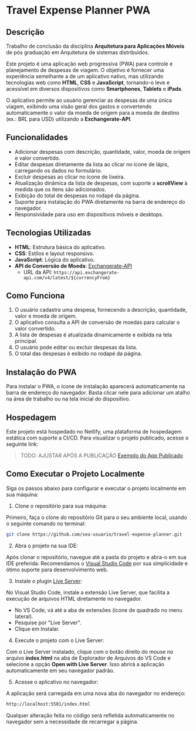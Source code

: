 # Travel Expense Planner PWA

## Descrição

Trabalho de conclusão da disciplina **Arquitetura para Aplicações Móveis** de pós graduação em Arquitetura de sistemas distribuidos.

Este projeto é uma aplicação web progressiva (PWA) para controle e planejamento de despesas de viagem. O objetivo é fornecer uma experiência semelhante a de um aplicativo nativo, mas utilizando tecnologias web como **HTML**, **CSS** e **JavaScript**, tornando-o leve e acessível em diversos dispositivos como **Smartphones**, **Tablets** e **iPads**.

O aplicativo permite ao usuário gerenciar as despesas de uma única viagem, exibindo uma visão geral dos gastos e convertendo automaticamente o valor da moeda de origem para a moeda de destino (ex.: BRL para USD) utilizando a **Exchangerate-API**.

## Funcionalidades

- Adicionar despesas com descrição, quantidade, valor, moeda de origem e valor convertido.
- Editar despesas diretamente da lista ao clicar no ícone de lápis, carregando os dados no formulário.
- Excluir despesas ao clicar no ícone de lixeira.
- Atualização dinâmica da lista de despesas, com suporte a **scrollView** à medida que os itens são adicionados.
- Exibição do total de despesas no rodapé da página.
- Suporte para instalação do PWA diretamente na barra de endereço do navegador.
- Responsividade para uso em dispositivos móveis e desktops.

## Tecnologias Utilizadas

- **HTML**: Estrutura básica do aplicativo.
- **CSS**: Estilos e layout responsivo.
- **JavaScript**: Lógica do aplicativo.
- **API de Conversão de Moeda**: [Exchangerate-API](https://www.exchangerate-api.com/)
  - URL da API: `https://api.exchangerate-api.com/v4/latest/${currencyFrom}`

## Como Funciona

1. O usuário cadastra uma despesa, fornecendo a descrição, quantidade, valor e moeda de origem.
2. O aplicativo consulta a API de conversão de moedas para calcular o valor convertido.
3. A lista de despesas é atualizada dinamicamente e exibida na tela principal.
4. O usuário pode editar ou excluir despesas da lista.
5. O total das despesas é exibido no rodapé da página.

## Instalação do PWA

Para instalar o PWA, o ícone de instalação aparecerá automaticamente na barra de endereço do navegador. Basta clicar nele para adicionar um atalho na área de trabalho ou na tela inicial do dispositivo.

## Hospedagem

Este projeto está hospedado no Netlify, uma plataforma de hospedagem estática com suporte a CI/CD. Para visualizar o projeto publicado, acesse o seguinte link:

> TODO: AJUSTAR APÓS A PUBLICAÇÃO [Exemplo do App Publicado](https://main--serene-salmiakki-4d8c53.netlify.app/)

## Como Executar o Projeto Localmente
Siga os passos abaixo para configurar e executar o projeto localmente em sua máquina:

1. Clone o repositório para sua máquina:

Primeiro, faça o clone do repositório Git para o seu ambiente local, usando o seguinte comando no terminal:

```bash
git clone https://github.com/seu-usuario/travel-expense-planner.git
```

2. Abra o projeto na sua IDE:

Após clonar o repositório, navegue até a pasta do projeto e abra-o em sua IDE preferida. Recomendamos o [Visual Studio Code](https://code.visualstudio.com/download) por sua simplicidade e ótimo suporte para desenvolvimento web.

3. Instale o plugin [Live Server](https://marketplace.visualstudio.com/items?itemName=ritwickdey.LiveServer):

No Visual Studio Code, instale a extensão Live Server, que facilita a execução de arquivos HTML diretamente no navegador.
 - No VS Code, vá até a aba de extensões (ícone de quadrado no menu lateral).
 - Pesquise por "Live Server".
 - Clique em Instalar.

4. Execute o projeto com o Live Server:

Com o Live Server instalado, clique com o botão direito do mouse no arquivo **index.html** na aba de Explorador de Arquivos do VS Code e selecione a opção **Open with Live Server**. Isso abrirá a aplicação automaticamente em seu navegador padrão.

5. Acesse o aplicativo no navegador:

A aplicação será carregada em uma nova aba do navegador no endereço:

```bash
http://localhost:5501/index.html
```
Qualquer alteração feita no código será refletida automaticamente no navegador sem a necessidade de recarregar a página.